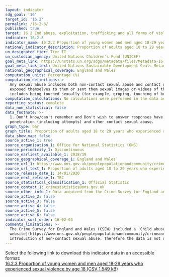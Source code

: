 ```yaml
---
layout: indicator
sdg_goal: '16'
target_id: '16.2'
permalink: /16-2-3/
published: true
target: 16.2 End abuse, exploitation, trafficking and all forms of violence against and torture of children
indicator: 16.2.3
indicator_name: 16.2.3 Proportion of young women and men aged 18‑29 years who experienced sexual violence by age 18
national_indicator_description: Proportion of adults aged 18 to 29 years who experienced sexual abuse as a child before the age of 16
un_designated_tier: Tier II
un_custodian_agency: United Nations Children's Fund (UNICEF)
goal_meta_link: https://unstats.un.org/sdgs/metadata/files/Metadata-16-02-03.pdf
goal_meta_link_text: United Nations Sustainable Development Goals Metadata (PDF 208 KB)
national_geographical_coverage: England and Wales
computation_units: Percentage (%)
computation_definitions: >-
  Any sexual abuse includes both non-contact sexual abuse and contact sexual abuse. Non-contact sexual abuse is defined as where the respondent indicated that someone made them watch or listen to sexual acts or look at sexual images; made or shared sexual images of them; deliberately
  exposed themselves to them or sent them sexual images or videos of themselves or others. The sub-categories of the “contact sexual abuse” category are rape or assault by penetration, including attempts (this includes penetration with any object) and other contact sexual abuse. This
  includes being touched sexually (for example, groping, touching of breasts or bottom, and kissing) or being forced into touching someone else’s body for sexual purposes.
computation_calculations: No calculations were performed in the data acquisition of this indicator as appropriate data was readily available in the final format specified by this indicator. 
reporting_status: complete
data_non_statistical: false
data_footnote: >-
  1. Don't know/can't remember and Don't wish to answer responses have been excluded. 2. 'Sexual abuse' includes rape or assault by penetration (including attempts), other contact sexual abuse, and non-contact sexual abuse. 3. Any contact sexual abuse' includes rape or assault by
  penetration (including attempts) and other contact sexual abuse.
graph_type: bar
graph_title: Proportion of adults aged 18 to 29 years who experienced abuse as a child before the age of 16
data_show_map: false
source_active_1: true
source_organisation_1: Office for National Statistics (ONS)
source_periodicity_1: Discontinuous
source_earliest_available_1: 2018/19
source_geographical_coverage_1: England and Wales
source_url_1: https://www.ons.gov.uk/peoplepopulationandcommunity/crimeandjustice/adhocs/11117proportionofadultsaged18to29yearswhoexperiencedabusebeforetheageof16yearsbysexandtypeofabuseyearendingmarch2019csew
source_url_text_1: Proportion of adults aged 18 to 29 years who experienced abuse before the age of 16 years, by sex and type of abuse, year ending March 2019
source_release_date_1: 14/01/2020
source_next_release_1: TBC
source_statistical_classification_1: Official Statistic 
source_contact_1: crimestatistics@ons.gov.uk
source_other_info_1: Data acquired from the Crime Survey for England and Wales.
source_active_2: false
source_active_3: false
source_active_4: false
source_active_5: false
source_active_6: false
indicator_sort_order: 16-02-03
comments_limitations: >-
  The Crime Survey for England and Wales (CSEW) included a 'Child abuse during childhood' module for the first time in 2015/16. Detailed data on child abuse is collected every 3 years. While 2015/16 data is available on the [ONS
  website](https://www.ons.gov.uk/peoplepopulationandcommunity/crimeandjustice/adhocs/008191proportionofadultsaged18to29yearswhoexperiencedabuseasachildbeforetheageof16byoffencetypeyearendingmarch2016csew), the data is not reported here due to changes in the definitions of abuse and the
  introduction of non-contact sexual abuse. Therefore the data is not directly comparable. Data follows the UN specification for this indicator. This indicator has been identified in collaboration with topic experts.
---
```

Select the following link to download this indicator data in an accessible format:<br>[16.2.3 Proportion of young women and men aged 18‑29 years who experienced sexual violence by age 18 (CSV 1.549 kB)](https://sustainabledevelopment-uk.github.io/sdg-data/data/16-2-3.csv)